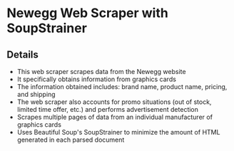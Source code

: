 # Newegg Web Scraper with SoupStrainer
## Details
- This web scraper scrapes data from the Newegg website
- It specifically obtains information from graphics cards
- The information obtained includes: brand name, product name, pricing, and shipping
- The web scraper also accounts for promo situations (out of stock, limited time offer, etc.) and performs advertisement detection
- Scrapes multiple pages of data from an individual manufacturer of graphics cards
- Uses Beautiful Soup's SoupStrainer to minimize the amount of HTML generated in each parsed document
